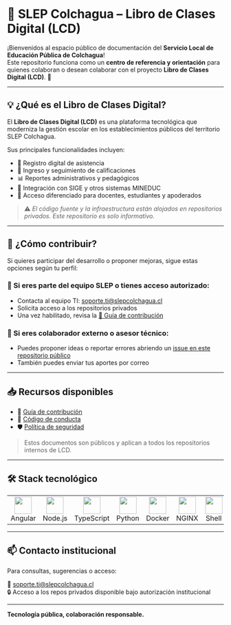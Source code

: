 # 📘 SLEP Colchagua – Libro de Clases Digital (LCD)

¡Bienvenidos al espacio público de documentación del **Servicio Local de Educación Pública de Colchagua**!  
Este repositorio funciona como un **centro de referencia y orientación** para quienes colaboran o desean colaborar con el proyecto **Libro de Clases Digital (LCD)**. 🚀

---

## 💡 ¿Qué es el Libro de Clases Digital?

El **Libro de Clases Digital (LCD)** es una plataforma tecnológica que moderniza la gestión escolar en los establecimientos públicos del territorio SLEP Colchagua.  

Sus principales funcionalidades incluyen:

- 📅 Registro digital de asistencia  
- 📝 Ingreso y seguimiento de calificaciones  
- 📊 Reportes administrativos y pedagógicos  
- 🔗 Integración con SIGE y otros sistemas MINEDUC  
- 📱 Acceso diferenciado para docentes, estudiantes y apoderados

> ⚠️ *El código fuente y la infraestructura están alojados en repositorios privados. Este repositorio es solo informativo.*

---

## 📂 ¿Cómo contribuir?

Si quieres participar del desarrollo o proponer mejoras, sigue estas opciones según tu perfil:

### 🔐 Si eres parte del equipo SLEP o tienes acceso autorizado:

- Contacta al equipo TI: [soporte.ti@slepcolchagua.cl](mailto:soporte.ti@slepcolchagua.cl)
- Solicita acceso a los repositorios privados
- Una vez habilitado, revisa la [📘 Guía de contribución](./docs/GUIA_CONTRIBUCION.md)

### 📨 Si eres colaborador externo o asesor técnico:

- Puedes proponer ideas o reportar errores abriendo un [issue en este repositorio público](https://github.com/SLEP-Colchagua-LCD/portal/issues)
- También puedes enviar tus aportes por correo

---

## 📥 Recursos disponibles

- 🤝 [Guía de contribución](./docs/GUIA_CONTRIBUCION.md)  
- 📜 [Código de conducta](./docs/CODIGO_CONDUCTA.md)  
- 🛡️ [Política de seguridad](./docs/POLITICA_SEGURIDAD.md)

> Estos documentos son públicos y aplican a todos los repositorios internos de LCD.

---

## 🛠️ Stack tecnológico

<table>
  <tr>
    <td align="center"><img src="https://cdn.jsdelivr.net/gh/devicons/devicon/icons/angularjs/angularjs-original.svg" width="40"/><br>Angular</td>
    <td align="center"><img src="https://cdn.jsdelivr.net/gh/devicons/devicon/icons/nodejs/nodejs-original.svg" width="40"/><br>Node.js</td>
    <td align="center"><img src="https://cdn.jsdelivr.net/gh/devicons/devicon/icons/typescript/typescript-original.svg" width="40"/><br>TypeScript</td>
    <td align="center"><img src="https://cdn.jsdelivr.net/gh/devicons/devicon/icons/python/python-original.svg" width="40"/><br>Python</td>
    <td align="center"><img src="https://cdn.jsdelivr.net/gh/devicons/devicon/icons/docker/docker-original.svg" width="40"/><br>Docker</td>
    <td align="center"><img src="https://cdn.jsdelivr.net/gh/devicons/devicon/icons/nginx/nginx-original.svg" width="40"/><br>NGINX</td>
    <td align="center"><img src="https://cdn.jsdelivr.net/gh/devicons/devicon/icons/bash/bash-original.svg" width="40"/><br>Shell</td>
    <td align="center"><img src="https://cdn.jsdelivr.net/gh/devicons/devicon/icons/linux/linux-original.svg" width="40"/><br>Linux</td>
  </tr>
</table>

---

## 📫 Contacto institucional

Para consultas, sugerencias o acceso:

📧 [soporte.ti@slepcolchagua.cl](mailto:soporte.ti@slepcolchagua.cl)  
🔒 Acceso a los repos privados disponible bajo autorización institucional

---

**Tecnología pública, colaboración responsable.**
